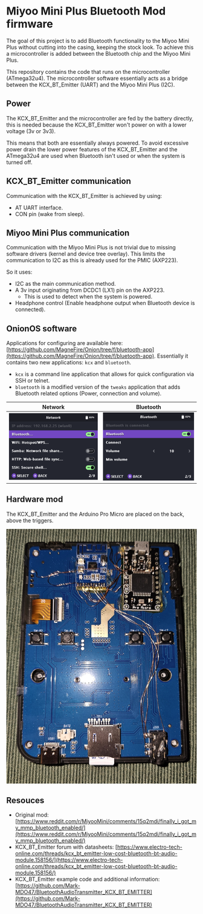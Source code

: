 # Miyoo Mini Plus Bluetooth Mod firmware

The goal of this project is to add Bluetooth functionality to the Miyoo Mini Plus without cutting into the casing, keeping the stock look.
To achieve this a microcontroller is added between the Bluetooth chip and the Miyoo Mini Plus.

This repository contains the code that runs on the microcontroller (ATmega32u4).
The microcontroller software essentially acts as a bridge between the KCX_BT_Emitter (UART) and the Miyoo Mini Plus (I2C).

## Power

The KCX_BT_Emitter and the microcontroller are fed by the battery directly, this is needed because the KCX_BT_Emitter won't power on with a lower voltage (3v or 3v3).

This means that both are essentially always powered. To avoid excessive power drain the lower power features of the KCX_BT_Emitter and the ATmega32u4 are used when Bluetooth isn't used or when the system is turned off.

## KCX_BT_Emitter communication

Communication with the KCX_BT_Emitter is achieved by using:
- AT UART interface.
- CON pin (wake from sleep).


## Miyoo Mini Plus communication

Communication with the Miyoo Mini Plus is not trivial due to missing software drivers (kernel and device tree overlay).
This limits the communication to I2C as this is already used for the PMIC (AXP223).

So it uses:
- I2C as the main communication method.
- A 3v input originating from DCDC1 (LX1) pin on the AXP223.
    - This is used to detect when the system is powered.
- Headphone control (Enable headphone output when Bluetooth device is connected).


## OnionOS software

Applications for configuring are available here: [https://github.com/MagneFire/Onion/tree/f/bluetooth-app](https://github.com/MagneFire/Onion/tree/f/bluetooth-app).
Essentially it contains two new applications: `kcx` and `bluetooth`.
- `kcx` is a command line application that allows for quick configuration via SSH or telnet.
- `bluetooth` is a modified version of the `tweaks` application that adds Bluetooth related options (Power, connection and volume).

| Network | Bluetooth |
| ------- |  -------  |
| ![](./assets/Bluetooth_000.png) | ![](./assets/Bluetooth_001.png) |


## Hardware mod

The KCX_BT_Emitter and the Arduino Pro Micro are placed on the back, above the triggers.

![](./assets/mmp_back.jpg)


## Resouces

- Original mod: [https://www.reddit.com/r/MiyooMini/comments/15q2mdi/finally_i_got_my_mmp_bluetooth_enabled/](https://www.reddit.com/r/MiyooMini/comments/15q2mdi/finally_i_got_my_mmp_bluetooth_enabled/)
- KCX_BT_Emitter forum with datasheets: [https://www.electro-tech-online.com/threads/kcx_bt_emitter-low-cost-bluetooth-bt-audio-module.158156/](https://www.electro-tech-online.com/threads/kcx_bt_emitter-low-cost-bluetooth-bt-audio-module.158156/)
- KCX_BT_Emitter example code and additional information: [https://github.com/Mark-MDO47/BluetoothAudioTransmitter_KCX_BT_EMITTER](https://github.com/Mark-MDO47/BluetoothAudioTransmitter_KCX_BT_EMITTER)